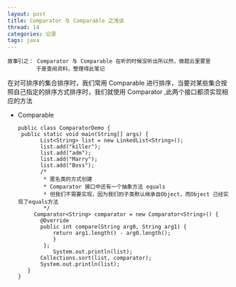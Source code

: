 ```yaml
---
layout: post
title: Comparator 与 Comparable 之浅谈
thread: 14
categories: 记录
tags: java
---
```


    故事引之： Comparator 与 Comparable 在听的时候没听出所以然，做题云里雾里
             于是查阅资料，整理得此笔记
   
   在对可排序的集合排序时，我们常用 Comparable 进行排序，当要对某些集合按照自己指定的排序方式排序时，我们就使用 Comparator ,此两个接口都须实现相应的方法
   
   - Comparable

         public class ComparatorDemo {  
   	      public static void main(String[] args) {  
        		List<String> list = new LinkedList<String>();  
	        	list.add("killer");  
		        list.add("adm");  
		        list.add("Marry");  
		        list.add("Boss");  
		        /*
		 		 * 匿名类的方式创建  
		 		 * Comparator 接口中还有一个抽象方法 equals  
		 		 * 但我们不需要实现，因为我们的子类默认继承自Object，而Object 己经实现了equals方法  
		 		 */
		      Comparator<String> comparator = new Comparator<String>() {  
				@Override  
				public int compare(String arg0, String arg1) {  
					return arg1.length() - arg0.length();  
					}  
			     };
		        	System.out.println(list);  
		        Collections.sort(list, comparator);  
  	    		System.out.println(list);  
 		    }  
		 }  


